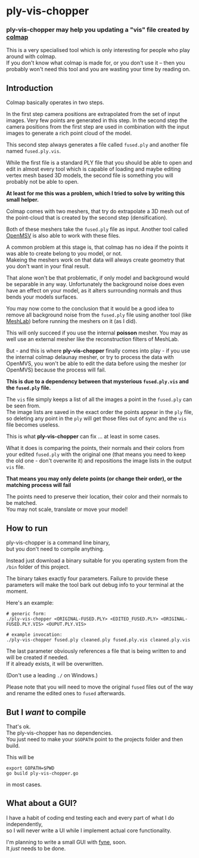 # ply-vis-chopper

### ply-vis-chopper may help you updating a "vis" file created by [colmap](https://demuc.de/colmap/)

This is a very specialised tool which is only interesting for people who play around with colmap.  
If you don't know what colmap is made for, or you don't use it – then you probably won't need this tool and you are wasting your time by reading on.

## Introduction

Colmap basically operates in two steps.

In the first step camera positions are extrapolated from the set of input images. Very few points are generated in this step.
In the second step the camera positions from the first step are used in combination with the input images to generate a rich point cloud of the model.

This second step always generates a file called `fused.ply` and another file named `fused.ply.vis`.

While the first file is a standard PLY file that you should be able to open and edit in almost every tool which is capable of loading and maybe editing vertex mesh based 3D models, the second file is something you will probably not be able to open.

**At least for me this was a problem, which I tried to solve by writing this small helper.**

Colmap comes with two meshers, that try do extrapolate a 3D mesh out of the point-cloud that is created by the second step (densification).

Both of these meshers take the `fused.ply` file as input.
Another tool called [OpenMSV](https://github.com/cdcseacave/openMVS) is also able to work with these files.

A common problem at this stage is, that colmap has no idea if the points it was able to create belong to you model, or not.  
Makeing the meshers work on that data will always create geometry that you don't want in your final result.

That alone won't be that problematic, if only model and background would be separable in any way.
Unfortunately the background noise does even have an effect on your model, as it alters surrounding normals and thus bends your models surfaces.

You may now come to the conclusion that it would be a good idea to remove all background noise from the `fused.ply` file using another tool (like [MeshLab](https://www.meshlab.net/)) before running the meshers on it (as I did).

This will only succeed if you use the internal **poisson** mesher.
You may as well use an external mesher like the reconstruction filters of MeshLab.

But - and this is where **ply-vis-chopper** finally comes into play - if you use the internal colmap delaunay mesher, or try to process the data with OpenMVS, you won't be able to edit the data before using the mesher (or OpenMVS) because the process will fail.

**This is due to a dependency between that mysterious `fused.ply.vis` and the `fused.ply` file.**

The `vis` file simply keeps a list of all the images a point in the `fused.ply` can be seen from.  
The image lists are saved in the exact order the points appear in the `ply` file, so deleting any point in the `ply` will get those files out of sync and the `vis` file becomes useless.

This is what **ply-vis-chopper** can fix … at least in some cases.

What it does is comparing the points, their normals and their colors from your edited `fused.ply` with the original one (that means you need to keep the old one - don't overwrite it) and repositions the image lists in the output `vis` file.

**That means you may only delete points (or change their order), or the matching process will fail**

The points need to preserve their location, their color and their normals to be matched.  
You may not scale, translate or move your model!

## How to run

ply-vis-chopper is a command line binary,  
but you don't need to compile anything.

Instead just download a binary suitable for you operating system from the `/bin` folder of this project.

The binary takes exactly four parameters.
Failure to provide these parameters will make the tool bark out debug info to your terminal at the moment.

Here's an example:

```
# generic form:
./ply-vis-chopper <ORIGINAL-FUSED.PLY> <EDITED_FUSED.PLY> <ORIGINAL-FUSED.PLY.VIS> <OUPUT.PLY.VIS>

# example invocation:
./ply-vis-chopper fused.ply cleaned.ply fused.ply.vis cleaned.ply.vis
```

The last parameter obviously references a file that is being written to and will be created if needed.  
If it already exists, it will be overwritten.

(Don't use a leading `./` on Windows.)

Please note that you will need to move the original `fused` files out of the way and rename the edited ones to `fused` afterwards.

## But I _want_ to compile

That's ok.  
The ply-vis-chopper has no dependencies.  
You just need to make your `$GOPATH` point to the projects folder and then build.

This will be

```
export GOPATH=$PWD
go build ply-vis-chopper.go
```
in most cases.

## What about a GUI?

I have a habit of coding end testing each and every part of what I do independently,  
so I will never write a UI while I implement actual core functionality.

I'm planning to write a small GUI with [fyne](https://github.com/fyne-io/fyne), soon.  
It _just_ needs to be done.
